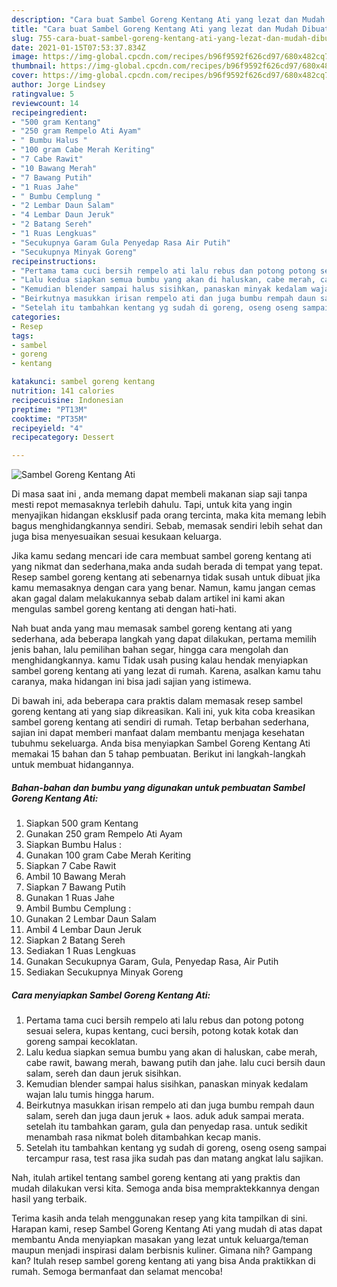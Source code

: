 ```yaml
---
description: "Cara buat Sambel Goreng Kentang Ati yang lezat dan Mudah Dibuat"
title: "Cara buat Sambel Goreng Kentang Ati yang lezat dan Mudah Dibuat"
slug: 755-cara-buat-sambel-goreng-kentang-ati-yang-lezat-dan-mudah-dibuat
date: 2021-01-15T07:53:37.834Z
image: https://img-global.cpcdn.com/recipes/b96f9592f626cd97/680x482cq70/sambel-goreng-kentang-ati-foto-resep-utama.jpg
thumbnail: https://img-global.cpcdn.com/recipes/b96f9592f626cd97/680x482cq70/sambel-goreng-kentang-ati-foto-resep-utama.jpg
cover: https://img-global.cpcdn.com/recipes/b96f9592f626cd97/680x482cq70/sambel-goreng-kentang-ati-foto-resep-utama.jpg
author: Jorge Lindsey
ratingvalue: 5
reviewcount: 14
recipeingredient:
- "500 gram Kentang"
- "250 gram Rempelo Ati Ayam"
- " Bumbu Halus "
- "100 gram Cabe Merah Keriting"
- "7 Cabe Rawit"
- "10 Bawang Merah"
- "7 Bawang Putih"
- "1 Ruas Jahe"
- " Bumbu Cemplung "
- "2 Lembar Daun Salam"
- "4 Lembar Daun Jeruk"
- "2 Batang Sereh"
- "1 Ruas Lengkuas"
- "Secukupnya Garam Gula Penyedap Rasa Air Putih"
- "Secukupnya Minyak Goreng"
recipeinstructions:
- "Pertama tama cuci bersih rempelo ati lalu rebus dan potong potong sesuai selera, kupas kentang, cuci bersih, potong kotak kotak dan goreng sampai kecoklatan."
- "Lalu kedua siapkan semua bumbu yang akan di haluskan, cabe merah, cabe rawit, bawang merah, bawang putih dan jahe. lalu cuci bersih daun salam, sereh dan daun jeruk sisihkan."
- "Kemudian blender sampai halus sisihkan, panaskan minyak kedalam wajan lalu tumis hingga harum."
- "Beirkutnya masukkan irisan rempelo ati dan juga bumbu rempah daun salam, sereh dan juga daun jeruk + laos. aduk aduk sampai merata. setelah itu tambahkan garam, gula dan penyedap rasa. untuk sedikit menambah rasa nikmat boleh ditambahkan kecap manis."
- "Setelah itu tambahkan kentang yg sudah di goreng, oseng oseng sampai tercampur rasa, test rasa jika sudah pas dan matang angkat lalu sajikan."
categories:
- Resep
tags:
- sambel
- goreng
- kentang

katakunci: sambel goreng kentang 
nutrition: 141 calories
recipecuisine: Indonesian
preptime: "PT13M"
cooktime: "PT35M"
recipeyield: "4"
recipecategory: Dessert

---
```



![Sambel Goreng Kentang Ati](https://img-global.cpcdn.com/recipes/b96f9592f626cd97/680x482cq70/sambel-goreng-kentang-ati-foto-resep-utama.jpg)

Di masa  saat ini , anda memang dapat membeli makanan siap saji tanpa mesti repot memasaknya terlebih dahulu. Tapi, untuk kita yang ingin menyajikan hidangan eksklusif pada orang tercinta, maka kita memang lebih bagus menghidangkannya sendiri. Sebab, memasak sendiri lebih sehat dan juga bisa menyesuaikan sesuai kesukaan keluarga.

Jika kamu sedang mencari ide cara membuat sambel goreng kentang ati yang nikmat dan sederhana,maka anda sudah berada di tempat yang tepat. Resep sambel goreng kentang ati  sebenarnya tidak susah untuk dibuat jika kamu memasaknya dengan cara yang benar. Namun, kamu jangan cemas akan gagal dalam melakukannya 
sebab dalam artikel ini kami akan mengulas sambel goreng kentang ati dengan hati-hati.  



Nah buat anda yang mau memasak sambel goreng kentang ati yang sederhana, ada beberapa langkah yang dapat dilakukan, pertama memilih jenis bahan, lalu pemilihan bahan segar, hingga cara mengolah dan menghidangkannya. kamu Tidak usah pusing kalau hendak menyiapkan sambel goreng kentang ati yang lezat di rumah. Karena, asalkan kamu  tahu caranya, maka hidangan ini bisa jadi sajian yang istimewa.

Di bawah ini, ada beberapa cara praktis  dalam memasak resep sambel goreng kentang ati yang siap dikreasikan. Kali ini, yuk kita coba kreasikan sambel goreng kentang ati sendiri di rumah. Tetap berbahan sederhana, sajian ini dapat memberi manfaat dalam membantu menjaga kesehatan tubuhmu sekeluarga. Anda bisa menyiapkan Sambel Goreng Kentang Ati memakai 15 bahan dan 5 tahap pembuatan. Berikut ini langkah-langkah untuk membuat hidangannya.

<!--inarticleads1-->

##### Bahan-bahan dan bumbu yang digunakan untuk pembuatan Sambel Goreng Kentang Ati:

1. Siapkan 500 gram Kentang
1. Gunakan 250 gram Rempelo Ati Ayam
1. Siapkan  Bumbu Halus :
1. Gunakan 100 gram Cabe Merah Keriting
1. Siapkan 7 Cabe Rawit
1. Ambil 10 Bawang Merah
1. Siapkan 7 Bawang Putih
1. Gunakan 1 Ruas Jahe
1. Ambil  Bumbu Cemplung :
1. Gunakan 2 Lembar Daun Salam
1. Ambil 4 Lembar Daun Jeruk
1. Siapkan 2 Batang Sereh
1. Sediakan 1 Ruas Lengkuas
1. Gunakan Secukupnya Garam, Gula, Penyedap Rasa, Air Putih
1. Sediakan Secukupnya Minyak Goreng




<!--inarticleads2-->

##### Cara menyiapkan Sambel Goreng Kentang Ati:

1. Pertama tama cuci bersih rempelo ati lalu rebus dan potong potong sesuai selera, kupas kentang, cuci bersih, potong kotak kotak dan goreng sampai kecoklatan.
1. Lalu kedua siapkan semua bumbu yang akan di haluskan, cabe merah, cabe rawit, bawang merah, bawang putih dan jahe. lalu cuci bersih daun salam, sereh dan daun jeruk sisihkan.
1. Kemudian blender sampai halus sisihkan, panaskan minyak kedalam wajan lalu tumis hingga harum.
1. Beirkutnya masukkan irisan rempelo ati dan juga bumbu rempah daun salam, sereh dan juga daun jeruk + laos. aduk aduk sampai merata. setelah itu tambahkan garam, gula dan penyedap rasa. untuk sedikit menambah rasa nikmat boleh ditambahkan kecap manis.
1. Setelah itu tambahkan kentang yg sudah di goreng, oseng oseng sampai tercampur rasa, test rasa jika sudah pas dan matang angkat lalu sajikan.




Nah, itulah artikel tentang  sambel goreng kentang ati  yang praktis dan mudah dilakukan versi kita. Semoga anda bisa mempraktekkannya dengan hasil yang terbaik. 

Terima kasih anda telah menggunakan resep yang kita tampilkan di sini. Harapan kami, resep  Sambel Goreng Kentang Ati yang mudah di atas dapat membantu Anda menyiapkan masakan yang lezat untuk keluarga/teman maupun menjadi inspirasi dalam berbisnis kuliner. Gimana nih? Gampang kan? Itulah resep sambel goreng kentang ati yang bisa Anda praktikkan di rumah. Semoga bermanfaat dan selamat mencoba!


